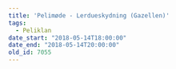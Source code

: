 ```yaml
---
title: 'Pelimøde - Lerdueskydning (Gazellen)'
tags:
  - Peliklan
date_start: "2018-05-14T18:00:00"
date_end: "2018-05-14T20:00:00"
old_id: 7055
---
```


